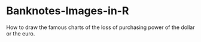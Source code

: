 # Banknotes-Images-in-R
How to draw the famous charts of the loss of purchasing power of the dollar or the euro.

